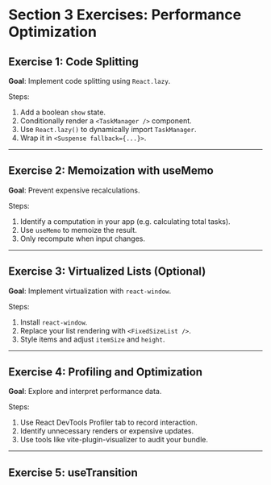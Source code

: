 # Section 3 Exercises: Performance Optimization

## Exercise 1: Code Splitting

**Goal**: Implement code splitting using `React.lazy`.

Steps:
1. Add a boolean `show` state.
2. Conditionally render a `<TaskManager />` component.
3. Use `React.lazy()` to dynamically import `TaskManager`.
4. Wrap it in `<Suspense fallback={...}>`.

---

## Exercise 2: Memoization with useMemo

**Goal**: Prevent expensive recalculations.

Steps:
1. Identify a computation in your app (e.g. calculating total tasks).
2. Use `useMemo` to memoize the result.
3. Only recompute when input changes.

---

## Exercise 3: Virtualized Lists (Optional)

**Goal**: Implement virtualization with `react-window`.

Steps:
1. Install `react-window`.
2. Replace your list rendering with `<FixedSizeList />`.
3. Style items and adjust `itemSize` and `height`.

---

## Exercise 4: Profiling and Optimization

**Goal**: Explore and interpret performance data.

Steps:
1. Use React DevTools Profiler tab to record interaction.
2. Identify unnecessary renders or expensive updates.
3. Use tools like vite-plugin-visualizer to audit your bundle.

----

## Exercise 5: useTransition